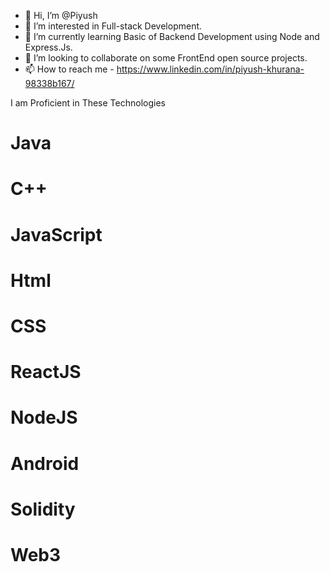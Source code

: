 - 👋 Hi, I’m @Piyush
- 👀 I’m interested in Full-stack Development.
- 🌱 I’m currently learning Basic of Backend Development using Node and Express.Js.
- 💞️ I’m looking to collaborate on some FrontEnd open source projects.
- 📫 How to reach me - https://www.linkedin.com/in/piyush-khurana-98338b167/


I am Proficient in These Technologies
# Java
# C++
# JavaScript
# Html
# CSS
# ReactJS
# NodeJS
# Android
# Solidity
# Web3
